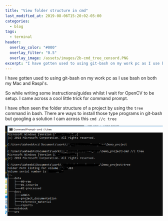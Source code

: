 ```yaml
---
title: "View folder structure in cmd"
last_modified_at: 2019-08-06T15:20:02-05:00
categories:
  - blog
tags:
  - terminal
header:
  overlay_color: "#000"
  overlay_filter: "0.5"
  overlay_image: /assets/images/2b-cmd_tree_censord.PNG 
excerpt: "I have gotten used to using git-bash on my work pc as I use bash on both my Mac and Raspi's."
---
```


I have gotten used to using git-bash on my work pc as I use bash on both my Mac and Raspi's.

So while writing some instructions/guides whilst I wait for OpenCV to be setup. I came across a cool little trick for command prompt.

I have often seen the folder structure of a project by using the  `tree` command in bash. There are ways to install those type programs in git-bash but googling a solution I cam across this  `cmd //c tree`

![tree](/assets/images/2b-cmd_tree_censord.PNG)
